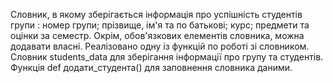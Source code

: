 Словник, в якому зберігається інформація про успішність студентів групи : номер групи; прізвище, ім'я та по батькові; курс; предмети та оцінки за семестр. Окрім, обов'язкових елементів словника, можна додавати власні. Реалізовано одну із функцій по роботі зі словником. Словник students_data для зберігання інформації про групу та студентів.
Функція def додати_студента() для заповнення словника даними.

